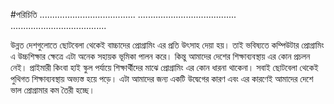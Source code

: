 #পরিচিতি
......................................
.......................................
......................................

উন্নত দেশগুলোতে ছোটবেলা থেকেই বাচ্চাদের প্রোগ্রামিং এর প্রতি উৎসাহ দেয়া হয়। তাই ভবিষ্যতে কম্পিউটার প্রোগ্রামিং এ উচ্চশিক্ষার ক্ষেত্রে এটা অনেক সহায়ক ভূমিকা পালন করে। কিন্তু আমাদের দেশের শিক্ষাব্যবস্থায় এর কোন প্রচলন নেই। প্রাইমারী কিংবা হাই স্কুল পর্যায়ে শিক্ষার্থীদের মাঝে প্রোগ্রামিং এর কোন ধারনা থাকেনা। সবাই ছোটবেলা থেকেই পুথিগত শিক্ষাব্যবস্থায় অভ্যস্ত হয়ে পড়ে। এটা আমাদের জন্য একটি উদ্বেগের কারণ এবং এর কারণেই আমাদের দেশে ভাল প্রোগ্রামার কম তৈরী হচ্ছে। 

